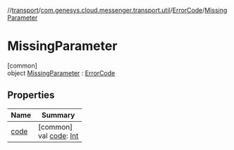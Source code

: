 //[transport](../../../../index.md)/[com.genesys.cloud.messenger.transport.util](../../index.md)/[ErrorCode](../index.md)/[MissingParameter](index.md)

# MissingParameter

[common]\
object [MissingParameter](index.md) : [ErrorCode](../index.md)

## Properties

| Name | Summary |
|---|---|
| [code](../code.md) | [common]<br>val [code](../code.md): [Int](https://kotlinlang.org/api/latest/jvm/stdlib/kotlin/-int/index.html) |
